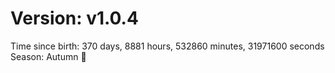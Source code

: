 # Version: v1.0.4
Time since birth: 370 days, 8881 hours, 532860 minutes, 31971600 seconds
Season: Autumn 🍁
